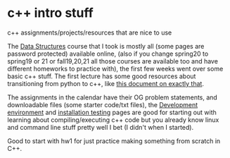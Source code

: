 # c++ intro stuff
c++ assignments/projects/resources that are nice to use


The [Data Structures](https://www.cs.rpi.edu/academics/courses/spring20/csci1200/calendar.php) course that I took is mostly all (some pages are password protected) available online, (also if you change spring20 to spring19 or 21 or fall19,20,21 all those courses are available too and have different homeworks to practice with), the first few weeks went over some basic c++ stuff. The first lecture has some good resources about transitioning from python to c++, like [this document on exactly that](https://cs.slu.edu/~goldwasser/publications/python2cpp.pdf).


The assignments in the calendar have their OG problem statements, and downloadable files (some starter code/txt files), the [Development environment](https://www.cs.rpi.edu/academics/courses/spring20/csci1200/development_environment.php) and [installation testing](https://www.cs.rpi.edu/academics/courses/spring20/csci1200/installation_test.php) pages are good for starting out with learning about compiling/executing c++ code but you already know linux and command line stuff pretty well I bet (I didn't when I started).

Good to start with hw1 for just practice making something from scratch in C++. 
